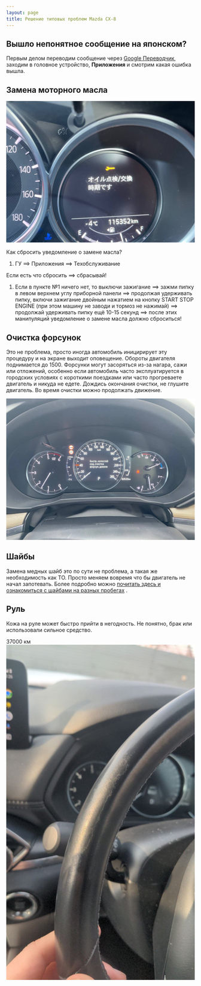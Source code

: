 ```yaml
---
layout: page
title: Решение типовых проблем Mazda CX-8
---
```

## Вышло непонятное сообщение на японском?

Первым делом переводим сообщение через [Google Переводчик](https://translate.google.com "Google Переводчик"), заходим в головное 
устройство, **Приложения** и смотрим какая ошибка вышла.

## Замена моторного масла

![Время проверить или заменить масло](assets/images/2023-04-01-problems/tim.05.03.2025.14.49.11.png)


Как сбросить уведомление о замене масла?
1) ГУ ==> Приложения ==> Техобслуживание

Если есть что сбросить ==> сбрасывай!
1) Если в пункте №1 ничего нет, то выключи зажигание ==> зажми пипку в левом верхнем углу приборной панели ==> продолжая удерживать пипку, включи зажигание двойным нажатием на кнопку START STOP ENGINE (при этом машину не заводи и тормоз не нажимай) ==> продолжай удерживать  пипку ещё 10-15 секунд ==> после этих манипуляций  уведомление о замене масла должно сброситься!

## Очистка форсунок
Это не проблема, просто иногда автомобиль иницирирует эту процедуру и на экране выходит оповещение. Обороты двигателя поднимается до 1500. Форсунки могут засоряться из-за нагара, сажи или отложений, особенно если автомобиль часто эксплуатируется в городских условиях с короткими поездками или часто прогреваете двигатель и никуда не едете.
Дождись окончания очистки, не глушите двигатель. Во время очистки можно продолжать движение.

![](assets/images/2023-04-01-problems/tim.14.03.2025.10.50.04.png)


## Шайбы
Замена медных шайб это по сути не проблема, а такая же необходимость как ТО. Просто меняем вовремя что бы двигатель не начал запотевать. Более подробно можно [почитать здесь и ознакомиться с шайбами на разных пробегах](/posts/shaibs/ "почитать про шайбы cx-8") .



## Руль
Кожа на руле может быстро прийти в негодность. Не понятно, брак или использовали сильное средство.

37000 км
![](assets/images/2023-04-01-problems/tim.06.03.2025.11.10.28.png)